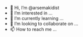 - 👋 Hi, I’m @arsemakidist
- 👀 I’m interested in ...
- 🌱 I’m currently learning ...
- 💞️ I’m looking to collaborate on ...
- 📫 How to reach me ...

<!---
arsemakidist/arsemakidist is a ✨ special ✨ repository because its `README.md` (this file) appears on your GitHub profile.
You can click the Preview link to take a look at your changes.
--->
